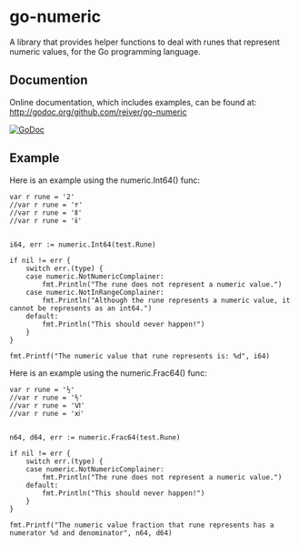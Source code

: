 # go-numeric

A library that provides helper functions to deal with runes that represent numeric values, for the Go programming language.


## Documention

Online documentation, which includes examples, can be found at: http://godoc.org/github.com/reiver/go-numeric

[![GoDoc](https://godoc.org/github.com/reiver/go-numeric?status.svg)](https://godoc.org/github.com/reiver/go-numeric)


## Example

Here is an example using the numeric.Int64() func:

```
var r rune = '2'
//var r rune = '۲'
//var r rune = 'Ⅱ'
//var r rune = 'ⅱ'


i64, err := numeric.Int64(test.Rune)

if nil != err {
	switch err.(type) {
	case numeric.NotNumericComplainer:
		fmt.Println("The rune does not represent a numeric value.")
	case numeric.NotInRangeComplainer:
		fmt.Println("Although the rune represents a numeric value, it cannot be represents as an int64.")
	default:
		fmt.Println("This should never happen!")
	}
}

fmt.Printf("The numeric value that rune represents is: %d", i64)
```
Here is an example using the numeric.Frac64() func:

```
var r rune = '½'
//var r rune = '⅗'
//var r rune = 'Ⅵ'
//var r rune = 'ⅺ'


n64, d64, err := numeric.Frac64(test.Rune)

if nil != err {
	switch err.(type) {
	case numeric.NotNumericComplainer:
		fmt.Println("The rune does not represent a numeric value.")
	default:
		fmt.Println("This should never happen!")
	}
}

fmt.Printf("The numeric value fraction that rune represents has a numerator %d and denominator", n64, d64)
```
